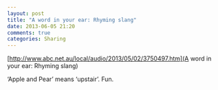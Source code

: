 ```yaml
---
layout: post
title: "A word in your ear: Rhyming slang"
date: 2013-06-05 21:20
comments: true
categories: Sharing
---
```

[http://www.abc.net.au/local/audio/2013/05/02/3750497.htm](A word in your ear: Rhyming slang)


‘Apple and Pear’ means ‘upstair’. Fun.


